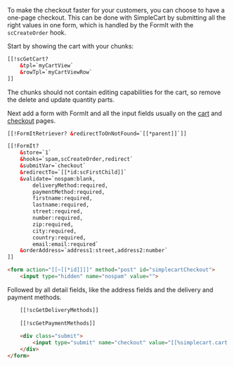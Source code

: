 To make the checkout faster for your customers, you can choose to have a one-page checkout. This can be done with SimpleCart by submitting all the right values in one form, which is handled by the FormIt with the `scCreateOrder` hook. 

Start by showing the cart with your chunks:

```` html   
[[!scGetCart?
    &tpl=`myCartView`
    &rowTpl=`myCartViewRow`
]]
````

The chunks should not contain editing capabilities for the cart, so remove the delete and update quantity parts.

Next add a form with FormIt and all the input fields usually on the [cart](../Frontend/Cart) and [checkout](../Frontend/Checkout) pages. 

```` html   
[[!FormItRetriever? &redirectToOnNotFound=`[[*parent]]`]]

[[!FormIt?
    &store=`1`
    &hooks=`spam,scCreateOrder,redirect`
    &submitVar=`checkout`
    &redirectTo=`[[*id:scFirstChild]]`
    &validate=`nospam:blank,
        deliveryMethod:required,
        paymentMethod:required,
        firstname:required,
        lastname:required,
        street:required,
        number:required,
        zip:required,
        city:required,
        country:required,
        email:email:required`
    &orderAddress=`address1:street,address2:number`
]]

<form action="[[~[[*id]]]]" method="post" id="simplecartCheckout">
    <input type="hidden" name="nospam" value="">
````

Followed by all detail fields, like the address fields and the delivery and payment methods. 

```` html   
    [[!scGetDeliveryMethods]]
    
    [[!scGetPaymentMethods]]
    
    <div class="submit">
        <input type="submit" name="checkout" value="[[%simplecart.cart.checkout? &namespace=`simplecart` &topic=`cart`]]" />
    </div>
</form>
````   
